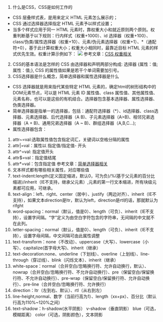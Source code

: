 1. 什么是CSS，CSS是如何工作的
 * CSS 层叠样式表，是用来定义 HTML 元素怎么展示的；
 * CSS 通过选择器选择指定 HTML 元素予以样式设置；
 * 当多个样式应用于同一 HTML 元素时，靠权重大小和就近原则两个原则。权重判断基于以下规则：行内样式（权重+1000）、id 选择器（权重+100）、class/伪类/属性选择器（权重+10）、元素/伪元素选择器（权重+1）、\*（通配符+0），基于此计算权重大小；权重大小相同时，最靠近目标 HTML 元素的样式优先生效。权重计算示例如下：
  ![](https://s20.postimg.cc/j2bzcfa8d/css_weight.png)
 参考文章：[CSS 权重相关](https://www.w3cplus.com/css/css-specificity-things-you-should-know.html)
2. CSS的基本语法是怎样的
 CSS 由选择器和声明两部分构成: 选择器 {属性：值; 属性：值;}, CSS 的属性值如果是若干个单词需要加引号。
3. CSS选择器是什么概念，简单选择器和属性选择器是什么
 * CSS 选择器就是用来指代某些特定 HTML 元素的，确定html的树形结构中的DOM元素节点，可以是 HTML 元素 ID 属性值、class 属性值、其他属性值、元素名称，也可以是这些的有机结合。选择器包含基本选择器、属性选择器、伪类选择器。
 * 简单选择器是指单一的选择器，包括：通配符选择器（\*）、id选择器、class选择器、元素选择器、后代选择器（A B)、子元素选择器（A>B)、相邻兄弟选择器（A + B)、通用兄弟选择器（A ~ B)、群组选择器（A,B,C...);
 * 属性选择器包含：
  1. attr~=val:选取属性值包含指定词汇，关键词以空格分隔的属性
  2. attr|=val：属性以 指定值/指定值- 开头
  3. attr^=val: 指定值开头
  4. attr$=val：指定值结尾
  5. attr*=val：包含指定值
 参考文章：[简单选择器相关](https://www.w3cplus.com/css3/basic-selectors)
4. 文本样式都有哪些相关属性，对应哪些值
  1. text-indent:length(定义固定缩进，默认0，可为负)/%(基于父元素的百分比缩进)/inherit（IE不支持，继承父元素）,元素的第一行文本缩进，所有块级元素都可应用，可继承。
  2. text-align：left、right、center（居中）、justify（两边对齐）、inherit（IE不支持），如果文本direction是ltr，默认为left，direction是rtl的话，那就默认为rifght
  3. word-spacing：normal（默认，值是0）、length（可负）、inherit（IE不支持），设置字间隔。“字”定义为由空白字符包含的字符串，无间隔的中文就不在此列。
  4. letter-spacing：normal（默认，值是0）、length（可负）、inherit（IE不支持），设置字母间隔，中文间隔可由此属性调整
  5. text-transform：none（不改动）、uppercase（大写）、lowercase（小写）、capitalize(首字母大写)、inherit（继承）
  6. text-decoration:none、underline（下划线）、overline（上划线）、line-through（穿过线）、blink（闪烁文本）、inherit（继承）
  7. white-space：normal（合并空白/忽略换行符、允许自动换行，默认）、nowrap（合并空白/忽略换行符、不允许自动换行）、pre（保留空白/保留换行符、不允许自动换行）、pre-wrap（保留空白/保留换行符、允许自动换行）、pre-line（合并空白/忽略换行符、允许换行）
  8. direction：ltr（左到右、默认）、rtl（从右到左）
  9. line-height,normal、数字（当前行高为1）、length（xx+px）、百分比（默认行高为110%~120%之间）
  10. text-shadow：h-shadow(水平阴影） v-shadow（垂直阴影） blue（可选，模糊距离） color（可选，阴影颜色），文本阴影